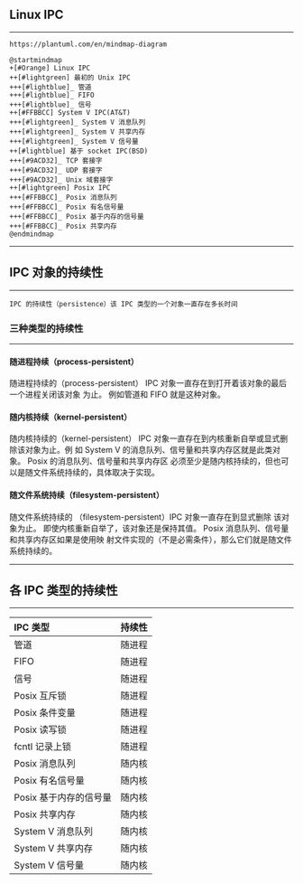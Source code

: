 ## Linux IPC
***

```puml
https://plantuml.com/en/mindmap-diagram

@startmindmap
+[#Orange] Linux IPC
++[#lightgreen] 最初的 Unix IPC
+++[#lightblue]_ 管道
+++[#lightblue]_ FIFO
+++[#lightblue]_ 信号
++[#FFBBCC] System V IPC(AT&T)
+++[#lightgreen]_ System V 消息队列
+++[#lightgreen]_ System V 共享内存
+++[#lightgreen]_ System V 信号量
++[#lightblue] 基于 socket IPC(BSD)
+++[#9ACD32]_ TCP 套接字
+++[#9ACD32]_ UDP 套接字
+++[#9ACD32]_ Unix 域套接字
++[#lightgreen] Posix IPC
+++[#FFBBCC]_ Posix 消息队列
+++[#FFBBCC]_ Posix 有名信号量
+++[#FFBBCC]_ Posix 基于内存的信号量
+++[#FFBBCC]_ Posix 共享内存
@endmindmap
```
***
## IPC 对象的持续性
***
```text
IPC 的持续性（persistence）该 IPC 类型的一个对象一直存在多长时间
```
### 三种类型的持续性
***
#### 随进程持续（process-persistent）

随进程持续的（process-persistent） IPC 对象一直存在到打开着该对象的最后一个进程关闭该对象 为止。
例如管道和 FIFO 就是这种对象。

#### 随内核持续（kernel-persistent）

随内核持续的（kernel-persistent） IPC 对象一直存在到内核重新自举或显式删除该对象为止。例
如 System V 的消息队列、信号量和共享内存区就是此类对象。 Posix 的消息队列、信号量和共享内存区
必须至少是随内核持续的，但也可以是随文件系统持续的，具体取决于实现。

#### 随文件系统持续（filesystem-persistent）
随文件系统持续的 （filesystem-persistent）IPC 对象一直存在到显式删除 该对象为止。
即使内核重新自举了，该对象还是保持其值。 
Posix 消息队列、信号量和共享内存区如果是使用映 射文件实现的（不是必需条件），那么它们就是随文件 系统持续的。
***
## 各 IPC 类型的持续性
***

| IPC 类型  | 持续性|
| :--- | :----: |
| 管道 | 随进程 |
| FIFO | 随进程 |
| 信号 | 随进程 |
| Posix 互斥锁 | 随进程 |
| Posix 条件变量 | 随进程 |
| Posix 读写锁 | 随进程 |
| fcntl 记录上锁 | 随进程 |
| Posix 消息队列 | 随内核 |
| Posix 有名信号量 | 随内核 |
| Posix 基于内存的信号量 | 随内核 |
| Posix 共享内存 | 随内核 |
| System V 消息队列 | 随内核 |
| System V 共享内存 | 随内核 |
| System V 信号量 | 随内核 |




